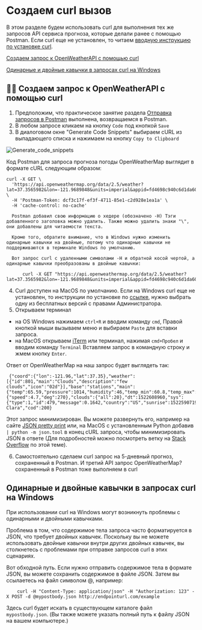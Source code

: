 # Создаем curl вызов

В этом разделе будем использовать curl для выполнения тех же запросов API сервиса прогноза, которые делали ранее с помощью Postman. Если curl еще не установлен, то читаем [вводную инструкцию по установке curl](curl-intro-and-instalation.md).

[Создаем запрос к OpenWeatherAPI с помощью curl](#curlRequest)

[Одинарные и двойные кавычки в запросах curl на Windows](#curlWindows)

<a name="curlRequest"></a>
## 👨‍💻 Создаем запрос к OpenWeatherAPI с помощью curl

1. Предположим, что практическое занятие раздела [Отправка запросов в Postman](submit-requests-postman.md#postmanRequest)  выполнена, возвращаемся в Postman.
2. В любом запросе кликаем на кнопку `Code` под кнопкой `Save`
3. В диалоговом окне "Generate Code Snippets" выбираем cURL из выпадающего списка и нажимаем на кнопку `Copy to Clipboard`

![Generate_code_snippets](https://github.com/Starkovden/Documenting_APIs/blob/master/1.%20Introduction%20to%20REST%20APIs/pics/6.png?raw=true)

Код Postman для запроса прогноза погоды OpenWeatherMap выглядит в формате cURL следующим образом:

    curl -X GET \
      'https://api.openweathermap.org/data/2.5/weather?lat=37.3565982&lon=-121.9689848&units=imperial&appid=fd4698c940c6d1da602a70ac34f0b147' \
      -H 'Postman-Token: dcf3c17f-ef3f-4711-85e1-c2d928e1ea1a' \
      -H 'cache-control: no-cache'

      Postman добавил свою информацию о хедере (обозначено -Н) Тэги добавленного заголовка можно удалить. Также можно удалить знаки "\", они добавлены для читаемости текста.

      Кроме того, обратите внимание, что в Windows нужно изменить одинарные кавычки на двойные, потому что одинарные кавычки не поддерживаются в терминале Windows по умолчанию.

      Вот запрос curl с удаленными символами -H и обратной косой чертой, а одинарные кавычки преобразованы в двойные кавычки:

          curl -X GET "https://api.openweathermap.org/data/2.5/weather?lat=37.3565982&lon=-121.9689848&units=imperial&appid=fd4698c940c6d1da602a70ac34f0b147"

4. Curl доступен на MacOS по умолчанию. Если на Windows curl еще не установлен, то инструкции по установке по [ссылке](http://www.confusedbycode.com/curl/#downloads), нужно выбрать одну из бесплатных версий с правами Администратора.
5. Открываем терминал
 - на OS Windows нажимаем `ctrl+R` и вводим команду `cmd`, Правой кнопкой мыши вызываем меню и выбираем `Paste` для вставки запроса.
 - на MacOS открываем [iTerm](https://www.iterm2.com/) или терминал, нажимая `cmd+Пробел` и вводим команду `Terminal` Вставляем запрос в командную строку и жмем кнопку `Enter`.

 Ответ от OpenWeatherMap на наш запрос будет выглядеть так:

     {"coord":{"lon":-121.96,"lat":37.35},"weather":[{"id":801,"main":"Clouds","description":"few clouds","icon":"02d"}],"base":"stations","main":{"temp":65.59,"pressure":1014,"humidity":46,"temp_min":60.8,"temp_max":69.8},"visibility":16093,"wind":{"speed":4.7,"deg":270},"clouds":{"all":20},"dt":1522608960,"sys":{"type":1,"id":479,"message":0.1642,"country":"US","sunrise":1522590719,"sunset":1522636280},"id":420006397,"name":"Santa Clara","cod":200}

 Этот запрос минимизирован. Вы можете развернуть его, например на сайте [JSON pretty print](http://jsonprettyprint.com/) или, на MacOS с установленным Python добавив `| python -m json.tool` в конец cURL запроса, чтобы минимизировать JSON в ответе (Для подробностей можно посмотреть ветку на [Stack Overflow](https://stackoverflow.com/questions/352098/how-can-i-pretty-print-json-in-a-shell-script) по этой теме).

6. Самостоятельно сделаем curl запрос на 5-дневный прогноз, сохраненный в Postman. И третий API запрос OpenWeatherMap? сохраненный в Postman тоже выполняем в curl

<a name="curlWindows"></a>
## Одинарные и двойные кавычки в запросах curl на Windows

При использовании curl на Windows могут возникнуть проблемы с одинарными и двойными кавычками.  

Проблема в том, что содержимое тела запроса часто форматируется в JSON, что требует двойных кавычек. Поскольку вы не можете использовать двойные кавычки внутри других двойных кавычек, вы столкнетесь с проблемами при отправке запросов curl в этих сценариях.

Вот обходной путь. Если нужно отправить содержимое тела в формате JSON, вы можете сохранить содержимое в файле JSON. Затем вы ссылаетесь на файл символом @, например:

        curl -H "Content-Type: application/json" -H "Authorization: 123" -X POST -d @mypostbody.json http://endpointurl.com/example

Здесь curl будет искать в существующем каталоге файл `mypostbody.json`. (Вы также можете указать полный путь к файлу JSON на вашем компьютере.)
